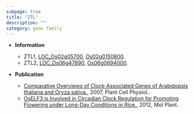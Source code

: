 ```yaml
---
subpage: true
title: "ZTL"
description: ""
category: gene family
---
```


* **Information**  
    + ZTL1, [LOC_Os02g05700](http://rice.plantbiology.msu.edu/cgi-bin/ORF_infopage.cgi?orf=LOC_Os02g05700), [Os02g0150800](http://rapdb.dna.affrc.go.jp/viewer/gbrowse_details/irgsp1?name=Os02g0150800).
    + ZTL2, [LOC_Os06g47890](http://rice.plantbiology.msu.edu/cgi-bin/ORF_infopage.cgi?orf=LOC_Os06g47890), [Os06g0694000](http://rapdb.dna.affrc.go.jp/viewer/gbrowse_details/irgsp1?name=Os06g0694000).

* **Publication**  
    + [Comparative Overviews of Clock-Associated Genes of Arabidopsis thaliana and Oryza sativa.](http://www.ncbi.nlm.nih.gov/pubmed?term=Comparative+Overviews+of+Clock-Associated+Genes+of+Arabidopsis+thaliana+and+Oryza+sativa.%5BTitle%5D), 2007, Plant Cell Physiol..
    + [OsELF3 is Involved in Circadian Clock Regulation for Promoting Flowering under Long-Day Conditions in Rice.](http://www.ncbi.nlm.nih.gov/pubmed?term=OsELF3+is+Involved+in+Circadian+Clock+Regulation+for+Promoting+Flowering+under+Long-Day+Conditions+in+Rice.%5BTitle%5D), 2012, Mol Plant.


